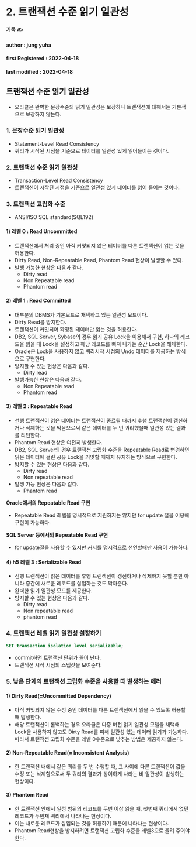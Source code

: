 # 2. 트랜잭션 수준 읽기 일관성

**기록 ✍️**

#### author : jung yuha

#### **first Registered : 2022-04-18**

#### last modified : **2022-04-18**

## 트랜잭션 수준 읽기 일관성 <a href="#undefined" id="undefined"></a>

* 오라클은 완벽한 문장수준의 읽기 일관성은 보장하나 트랜잭션에 대해서는 기본적으로 보장하지 않는다.

### 1. 문장수준 읽기 일관성 <a href="#1" id="1"></a>

* Statement-Level Read Consistency
* 쿼리가 시작된 시점을 기준으로 테이터를 일관성 있게 읽어들이는 것이다.

### 2. 트랜잭션 수준 읽기 일관성 <a href="#2" id="2"></a>

* Transaction-Level Read Consistency
* 트랜잭션이 시작된 시점을 기준으로 일관성 있게 데이터를 읽어 들이는 것이다.

### 3. 트랜잭션 고립화 수준 <a href="#3" id="3"></a>

* ANSI/ISO SQL standard(SQL192)

#### 1) 레벨 0 : Read Uncommitted <a href="#1-0-read-uncommitted" id="1-0-read-uncommitted"></a>

* 트랜잭션에서 처리 중인 아직 커밋되지 않은 테이터를 다른 트랜잭션이 읽는 것을 허용한다.
* Dirty Read, Non-Repeatable Read, Phantom Read 현상이 발생할 수 있다.
* 발생 가능한 현상은 다음과 같다.
  * Dirty read
  * Non Repeatable read
  * Phantom read

#### 2) 레벨 1 : Read Committed <a href="#2-1-read-committed" id="2-1-read-committed"></a>

* 대부분의 DBMS가 기본모드로 채택하고 있는 일관성 모드이다.
* Dirty Read를 방지한다.
* 트랜잭션이 커밋되어 확정된 테이터만 읽는 것을 허용한다.
* DB2, SQL Server, Sybase의 경우 읽기 공유 Lock을 이용해서 구현, 하나의 레코드을 읽을 때 Lock을 설정하고 해당 레코드를 빠져 나가는 순간 Lock을 해제한다.
* Oracle은 Lock을 사용하지 않고 쿼리시작 시점의 Undo 데이터를 제공하는 방식으로 구현한다.
* 방지할 수 있는 현상은 다음과 같다.
  * Dirty read
* 발생가능한 현상은 다음과 같다.
  * Non Repeatable read
  * Phantom read

#### 3) 레벨 2 : Repeatable Read <a href="#3-2-repeatable-read" id="3-2-repeatable-read"></a>

* 선행 트랜잭션이 읽은 데이터는 트랜잭션이 종료될 때까지 후행 트랜잭션이 갱신하거나 삭제하는 것을 막음으로써 같은 데이터를 두 번 쿼리했을때 일관성 있는 결과를 리턴한다.
* Phantom Read 현상은 여전히 발생한다.
* DB2, SQL Server의 경우 트랜잭션 고립화 수준을 Repeatable Read로 변경하면 읽은 데이터에 걸린 공유 Lock을 커밋할 때까지 유지하는 방식으로 구현한다.
* 방지할 수 있는 현상은 다음과 같다.
  * Dirty read
  * Non repeatable read
* 발생 가능 현상은 다음과 같다.
  * Phantom read

**Oracle에서의 Repeatable Read 구현**

* Repeatable Read 레벨을 명시적으로 지원하지는 않지만 for update 절을 이용해 구현이 가능하다.

**SQL Server 등에서의 Repeatable Read 구현**

* for update절을 사용할 수 있지만 커서를 명시적으로 선언할때만 사용이 가능하다.

#### 4) h5 레벨 3 : Serializable Read <a href="#4-h5-3-serializable-read" id="4-h5-3-serializable-read"></a>

* 선행 트랜잭션이 읽은 데이터를 후행 트랜잭션이 갱신하거나 삭제하지 못할 뿐만 아니라 중간에 새로운 레코드를 삽입하는 것도 막아준다.
* 완벽한 읽기 일관성 모드를 제공한다.
* 방지할 수 있는 현상은 다음과 같다.
  * Dirty read
  * Non repeatable read
  * phantom read

### 4. 트랜잭션 레벨 읽기 일관성 설정하기 <a href="#4" id="4"></a>

```sql
SET transaction isolation level serializable;
```

* commit하면 트랜잭션 단위가 끝이 난다.
* 트랜잭션 시작 시점의 스냅샷을 보여준다.

### 5. 낮은 단계의 트랜잭션 고립화 수준을 사용할 때 발생하는 에러 <a href="#5" id="5"></a>

#### 1) Dirty Read(=Uncommitted Dependency) <a href="#1-dirty-readuncommitted-dependency" id="1-dirty-readuncommitted-dependency"></a>

* 아직 커밋되지 않은 수정 중인 데이터를 다른 트랜잭션에서 읽을 수 있도록 허용할 때 발생한다.
* 해당 트랜잭션이 롤백하는 경우 오라클은 다중 버전 읽기 일관성 모델을 채택해 Lock을 사용하지 않고도 Dirty Read를 피해 일관성 있는 데이터 읽기가 가능하다.따라서 트랜잭션 고립화 수준을 레벨 0수준으로 낮추는 방법은 제공하지 않는다.

#### 2) Non-Repeatable Read(= Inconsistent Analysis) <a href="#2-non-repeatable-read-inconsistent-analysis" id="2-non-repeatable-read-inconsistent-analysis"></a>

* 한 트랜잭션 내에서 같은 쿼리를 두 번 수행할 때, 그 사이에 다른 트랜잭션이 값을 수정 또는 삭제함으로써 두 쿼리의 결과가 상이하게 나타는 비 일관성이 발생하는 현상이다.

#### 3) Phantom Read <a href="#3-phantom-read" id="3-phantom-read"></a>

* 한 트랜잭션 안에서 일정 범위의 레코드를 두번 이상 읽을 때, 첫번째 쿼리에서 없던 레코드가 두번재 쿼리에서 나타나는 현상이다.
* 이는 새로운 레코드가 삽입되는 것을 허용하기 때문에 나타나는 현상이다.
* Phantom Read현상을 방지하려면 트랜잭션 고립화 수준을 레벨3으로 올려 주어야 한다.
